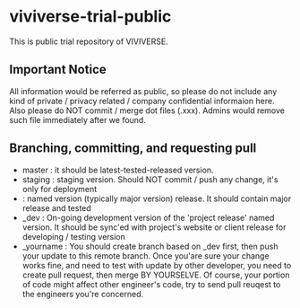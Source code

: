 # viviverse-trial-public
This is public trial repository of VIVIVERSE.

## Important Notice
All information would be referred as public, so please do not include any kind of private / privacy related / company confidential informaion here. Also please do NOT commit / merge dot files (.xxx). Admins would remove such file immediately after we found.

## Branching, committing, and requesting pull

- master : it should be latest-tested-released version.
- staging : staging version. Should NOT commit / push any change, it's only for deployment
- <project> : named version (typically major version) release. It should contain major release and tested
- <project>_dev : On-going development version of the 'project release' named version. It should be sync'ed with project's website or client release for developing / testing version
- <project>_yourname : You should create branch based on <project>_dev first, then push your update to this remote branch. Once you'are sure your change works fine, and need to test with update by other developer, you need to create pull request, then merge BY YOURSELVE. Of course, your portion of code might affect other engineer's code, try to send pull reuqest to the engineers you're concerned.

